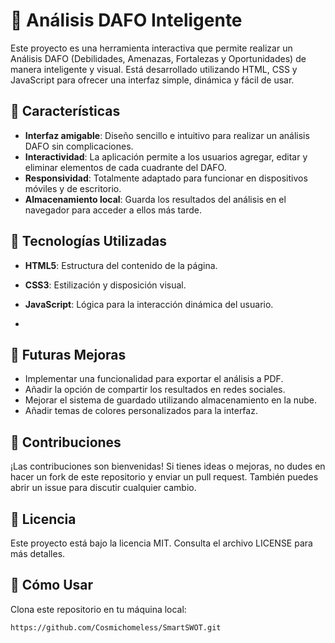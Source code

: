 # 🧠 Análisis DAFO Inteligente

Este proyecto es una herramienta interactiva que permite realizar un Análisis DAFO (Debilidades, Amenazas, Fortalezas y Oportunidades) de manera inteligente y visual. Está desarrollado utilizando HTML, CSS y JavaScript para ofrecer una interfaz simple, dinámica y fácil de usar.

## 🚀 Características

- **Interfaz amigable**: Diseño sencillo e intuitivo para realizar un análisis DAFO sin complicaciones.
- **Interactividad**: La aplicación permite a los usuarios agregar, editar y eliminar elementos de cada cuadrante del DAFO.
- **Responsividad**: Totalmente adaptado para funcionar en dispositivos móviles y de escritorio.
- **Almacenamiento local**: Guarda los resultados del análisis en el navegador para acceder a ellos más tarde.

## 🔧 Tecnologías Utilizadas

- **HTML5**: Estructura del contenido de la página.
- **CSS3**: Estilización y disposición visual.
- **JavaScript**: Lógica para la interacción dinámica del usuario.

- 
 ## 🎯 Futuras Mejoras

- Implementar una funcionalidad para exportar el análisis a PDF.
- Añadir la opción de compartir los resultados en redes sociales.
- Mejorar el sistema de guardado utilizando almacenamiento en la nube.
- Añadir temas de colores personalizados para la interfaz.

## 🤝 Contribuciones

¡Las contribuciones son bienvenidas! Si tienes ideas o mejoras, no dudes en hacer un fork de este repositorio y enviar un pull request. También puedes abrir un issue para discutir cualquier cambio.

## 📄 Licencia

Este proyecto está bajo la licencia MIT. Consulta el archivo LICENSE para más detalles.

## 🌟 Cómo Usar

Clona este repositorio en tu máquina local:

```bash
https://github.com/Cosmichomeless/SmartSWOT.git
